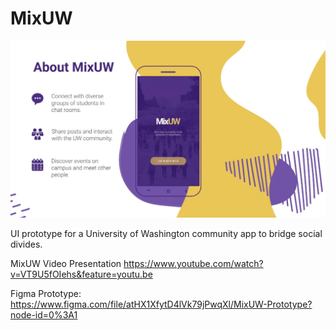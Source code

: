 # MixUW
![screenshot](screenshot.jpg)

UI prototype for a University of Washington community app to bridge social divides.

MixUW Video Presentation
https://www.youtube.com/watch?v=VT9U5fOIehs&feature=youtu.be

Figma Prototype:
https://www.figma.com/file/atHX1XfytD4lVk79jPwqXl/MixUW-Prototype?node-id=0%3A1
